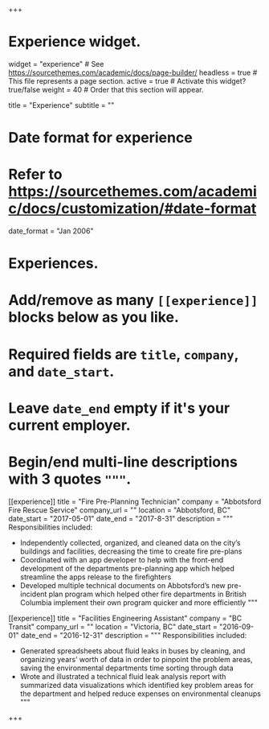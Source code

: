 +++
# Experience widget.
widget = "experience"  # See https://sourcethemes.com/academic/docs/page-builder/
headless = true  # This file represents a page section.
active = true  # Activate this widget? true/false
weight = 40  # Order that this section will appear.

title = "Experience"
subtitle = ""

# Date format for experience
#   Refer to https://sourcethemes.com/academic/docs/customization/#date-format
date_format = "Jan 2006"

# Experiences.
#   Add/remove as many `[[experience]]` blocks below as you like.
#   Required fields are `title`, `company`, and `date_start`.
#   Leave `date_end` empty if it's your current employer.
#   Begin/end multi-line descriptions with 3 quotes `"""`.


[[experience]]
  title = "Fire Pre-Planning Technician"
  company = "Abbotsford Fire Rescue Service"
  company_url = ""
  location = "Abbotsford, BC"
  date_start = "2017-05-01"
  date_end = "2017-8-31"
  description = """
  Responsibilities included:
  * Independently collected, organized, and cleaned data on the city’s buildings and facilities, decreasing the time to create fire pre-plans
  * Coordinated with an app developer to help with the front-end development of the departments pre-planning app which helped streamline the apps release to the firefighters
  * Developed multiple technical documents on Abbotsford’s new pre-incident plan program which helped other fire departments in British Columbia implement their own program quicker and more efficiently
  """

[[experience]]
  title = "Facilities Engineering Assistant"
  company = "BC Transit"
  company_url = ""
  location = "Victoria, BC"
  date_start = "2016-09-01"
  date_end = "2016-12-31"
  description = """
  Responsibilities included:
  * Generated spreadsheets about fluid leaks in buses by cleaning, and organizing years’ worth of data in order to pinpoint the problem areas, saving the environmental departments time sorting through data
  * Wrote and illustrated a technical fluid leak analysis report with summarized data visualizations which identified key problem areas for the department and helped reduce expenses on environmental cleanups
  """

+++
